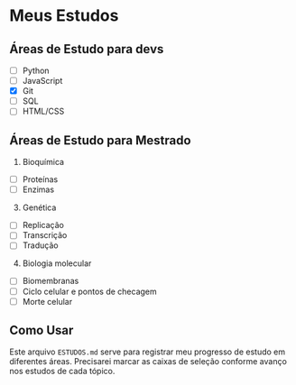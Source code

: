 # Meus Estudos

## Áreas de Estudo para devs

- [ ] Python
- [ ] JavaScript
- [x] Git
- [ ] SQL
- [ ] HTML/CSS

## Áreas de Estudo para Mestrado

1. Bioquímica
  - [ ] Proteínas
  - [ ] Enzimas
3. Genética
  - [ ] Replicação
  - [ ] Transcrição
  - [ ] Tradução
4. Biologia molecular
  - [ ] Biomembranas
  - [ ] Ciclo celular e pontos de checagem
  - [ ] Morte celular 

## Como Usar

Este arquivo `ESTUDOS.md` serve para registrar meu progresso de estudo em diferentes áreas. Precisarei marcar as caixas de seleção conforme avanço nos estudos de cada tópico.
